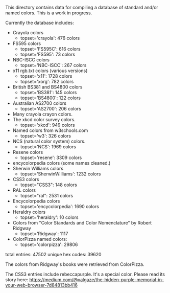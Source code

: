 This directory contains data for compiling a database of standard and/or named
colors. This is a work in progress. 

Currently the database includes:

- Crayola colors
    - topset='crayola': 476 colors
- FS595 colors
    - topset='FS595C': 616 colors
    - topset='FS595': 73 colors
- NBC-ISCC colors
    - topset='NBC-ISCC': 267 colors
- x11 rgb.txt colors (various versions)
    - topset='x11': 1728 colors
    - topset='xorg': 782 colors
- British BS381 and BS4800 colors
    - topset='BS381': 145 colors
    - topset='BS4800': 122 colors
- Australian AS2700 colors
    - topset='AS2700': 206 colors
- Many crayola crayon colors. 
- The xkcd color survey colors. 
    - topset='xkcd': 949 colors
- Named colors from w3schools.com
    - topset='w3': 326 colors
- NCS (natural color system) colors.
    - topset='NCS': 1969 colors
- Resene colors
    - topset='resene': 3309 colors
- encycolorpedia colors (some names cleaned.)
- Sherwin Williams colors
    - topset='SherwinWilliams': 1232 colors
- CSS3 colors
    - topset="CSS3": 148 colors 
- RAL colors
    - topset="ral": 2531 colors
- Encycolorpedia colors
    - topset='encycolorpedia': 1690 colors
- Heraldry colors
    - topset='heraldry': 10 colors
- Colors from "Color Standards and Color Nomenclature" by Robert Ridgway 
    - topset='Ridgway': 1117
- ColorPizza named colors:
    - topset='colorpizza': 29806

total entries: 47502
unique hex codes: 39620


The colors from Ridgway's books were retrieved from ColorPizza.

The CSS3 entries include rebeccapurple. It's a special color. Please read its
story here: https://medium.com/@valgaze/the-hidden-purple-memorial-in-your-web-browser-7d84813bb416
